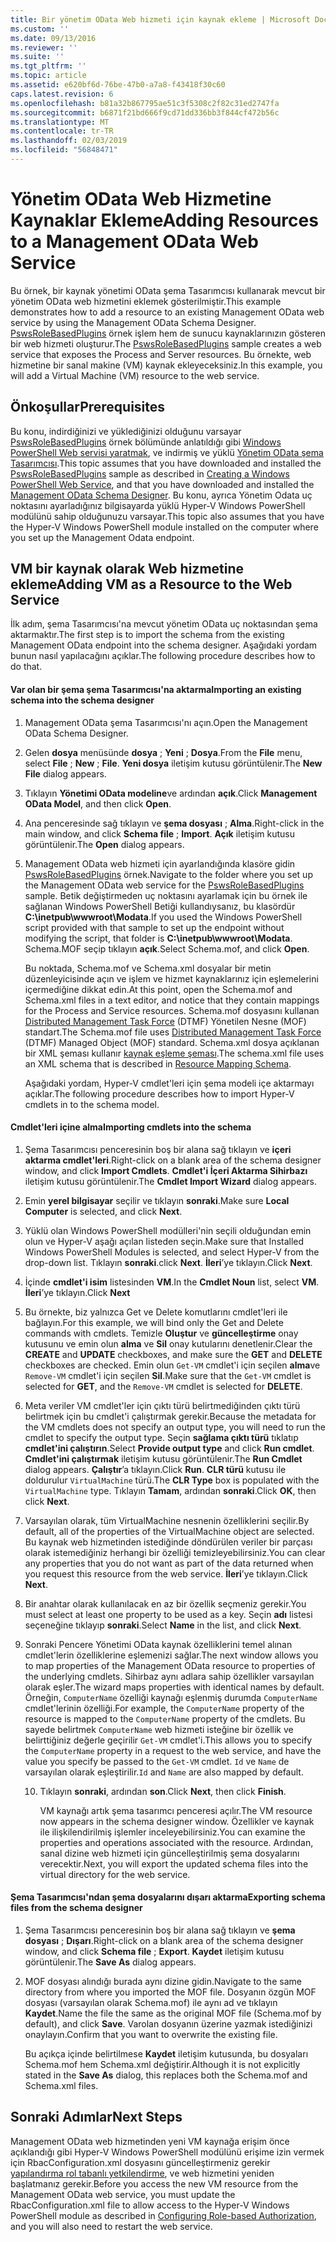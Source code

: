 ```yaml
---
title: Bir yönetim OData Web hizmeti için kaynak ekleme | Microsoft Docs
ms.custom: ''
ms.date: 09/13/2016
ms.reviewer: ''
ms.suite: ''
ms.tgt_pltfrm: ''
ms.topic: article
ms.assetid: e620bf6d-76be-47b0-a7a8-f43418f30c60
caps.latest.revision: 6
ms.openlocfilehash: b81a32b867795ae51c3f5308c2f82c31ed2747fa
ms.sourcegitcommit: b6871f21bd666f9cd71dd336bb3f844cf472b56c
ms.translationtype: MT
ms.contentlocale: tr-TR
ms.lasthandoff: 02/03/2019
ms.locfileid: "56848471"
---
```

# <a name="adding-resources-to-a-management-odata-web-service"></a><span data-ttu-id="529d1-102">Yönetim OData Web Hizmetine Kaynaklar Ekleme</span><span class="sxs-lookup"><span data-stu-id="529d1-102">Adding Resources to a Management OData Web Service</span></span>

<span data-ttu-id="529d1-103">Bu örnek, bir kaynak yönetimi OData şema Tasarımcısı kullanarak mevcut bir yönetim OData web hizmetini eklemek gösterilmiştir.</span><span class="sxs-lookup"><span data-stu-id="529d1-103">This example demonstrates how to add a resource to an existing Management OData web service by using the Management OData Schema Designer.</span></span> <span data-ttu-id="529d1-104">[PswsRoleBasedPlugins](https://code.msdn.microsoft.com:443/windowsdesktop/PswsRoleBasedPlugins-9c79b75a) örnek işlem hem de sunucu kaynaklarınızın gösteren bir web hizmeti oluşturur.</span><span class="sxs-lookup"><span data-stu-id="529d1-104">The [PswsRoleBasedPlugins](https://code.msdn.microsoft.com:443/windowsdesktop/PswsRoleBasedPlugins-9c79b75a) sample creates a web service that exposes the Process and Server resources.</span></span> <span data-ttu-id="529d1-105">Bu örnekte, web hizmetine bir sanal makine (VM) kaynak ekleyeceksiniz.</span><span class="sxs-lookup"><span data-stu-id="529d1-105">In this example, you will add a Virtual Machine (VM) resource to the web service.</span></span>

## <a name="prerequisites"></a><span data-ttu-id="529d1-106">Önkoşullar</span><span class="sxs-lookup"><span data-stu-id="529d1-106">Prerequisites</span></span>

<span data-ttu-id="529d1-107">Bu konu, indirdiğinizi ve yüklediğinizi olduğunu varsayar [PswsRoleBasedPlugins](https://code.msdn.microsoft.com:443/windowsdesktop/PswsRoleBasedPlugins-9c79b75a) örnek bölümünde anlatıldığı gibi [Windows PowerShell Web servisi yaratmak](./creating-a-management-odata-web-service.md), ve indirmiş ve yüklü [Yönetim OData şema Tasarımcısı](https://marketplace.visualstudio.com/items?itemName=jlisc0.ManagementODataSchemaDesigner).</span><span class="sxs-lookup"><span data-stu-id="529d1-107">This topic assumes that you have downloaded and installed the [PswsRoleBasedPlugins](https://code.msdn.microsoft.com:443/windowsdesktop/PswsRoleBasedPlugins-9c79b75a) sample as described in [Creating a Windows PowerShell Web Service](./creating-a-management-odata-web-service.md), and that you have downloaded and installed the [Management OData Schema Designer](https://marketplace.visualstudio.com/items?itemName=jlisc0.ManagementODataSchemaDesigner).</span></span> <span data-ttu-id="529d1-108">Bu konu, ayrıca Yönetim Odata uç noktasını ayarladığınız bilgisayarda yüklü Hyper-V Windows PowerShell modülünü sahip olduğunuzu varsayar.</span><span class="sxs-lookup"><span data-stu-id="529d1-108">This topic also assumes that you have the Hyper-V Windows PowerShell module installed on the computer where you set up the Management Odata endpoint.</span></span>

## <a name="adding-vm-as-a-resource-to-the-web-service"></a><span data-ttu-id="529d1-109">VM bir kaynak olarak Web hizmetine ekleme</span><span class="sxs-lookup"><span data-stu-id="529d1-109">Adding VM as a Resource to the Web Service</span></span>

<span data-ttu-id="529d1-110">İlk adım, şema Tasarımcısı'na mevcut yönetim OData uç noktasından şema aktarmaktır.</span><span class="sxs-lookup"><span data-stu-id="529d1-110">The first step is to import the schema from the existing Management OData endpoint into the schema designer.</span></span> <span data-ttu-id="529d1-111">Aşağıdaki yordam bunun nasıl yapılacağını açıklar.</span><span class="sxs-lookup"><span data-stu-id="529d1-111">The following procedure describes how to do that.</span></span>

#### <a name="importing-an-existing-schema-into-the-schema-designer"></a><span data-ttu-id="529d1-112">Var olan bir şema şema Tasarımcısı'na aktarma</span><span class="sxs-lookup"><span data-stu-id="529d1-112">Importing an existing schema into the schema designer</span></span>

1. <span data-ttu-id="529d1-113">Management OData şema Tasarımcısı'nı açın.</span><span class="sxs-lookup"><span data-stu-id="529d1-113">Open the Management OData Schema Designer.</span></span>

2. <span data-ttu-id="529d1-114">Gelen **dosya** menüsünde **dosya** ; **Yeni** ; **Dosya**.</span><span class="sxs-lookup"><span data-stu-id="529d1-114">From the **File** menu, select **File** ; **New** ; **File**.</span></span> <span data-ttu-id="529d1-115">**Yeni dosya** iletişim kutusu görüntülenir.</span><span class="sxs-lookup"><span data-stu-id="529d1-115">The **New File** dialog appears.</span></span>

3. <span data-ttu-id="529d1-116">Tıklayın **Yönetimi OData modeline**ve ardından **açık**.</span><span class="sxs-lookup"><span data-stu-id="529d1-116">Click **Management OData Model**, and then click **Open**.</span></span>

4. <span data-ttu-id="529d1-117">Ana penceresinde sağ tıklayın ve **şema dosyası** ; **Alma**.</span><span class="sxs-lookup"><span data-stu-id="529d1-117">Right-click in the main window, and click **Schema file** ; **Import**.</span></span> <span data-ttu-id="529d1-118">**Açık** iletişim kutusu görüntülenir.</span><span class="sxs-lookup"><span data-stu-id="529d1-118">The **Open** dialog appears.</span></span>

5. <span data-ttu-id="529d1-119">Management OData web hizmeti için ayarlandığında klasöre gidin [PswsRoleBasedPlugins](https://code.msdn.microsoft.com:443/windowsdesktop/PswsRoleBasedPlugins-9c79b75a) örnek.</span><span class="sxs-lookup"><span data-stu-id="529d1-119">Navigate to the folder where you set up the Management OData web service for the [PswsRoleBasedPlugins](https://code.msdn.microsoft.com:443/windowsdesktop/PswsRoleBasedPlugins-9c79b75a) sample.</span></span> <span data-ttu-id="529d1-120">Betik değiştirmeden uç noktasını ayarlamak için bu örnek ile sağlanan Windows PowerShell Betiği kullandıysanız, bu klasördür **C:\inetpub\wwwroot\Modata**.</span><span class="sxs-lookup"><span data-stu-id="529d1-120">If you used the Windows PowerShell script provided with that sample to set up the endpoint without modifying the script, that folder is **C:\inetpub\wwwroot\Modata**.</span></span> <span data-ttu-id="529d1-121">Schema.MOF seçip tıklayın **açık**.</span><span class="sxs-lookup"><span data-stu-id="529d1-121">Select Schema.mof, and click **Open**.</span></span>

   <span data-ttu-id="529d1-122">Bu noktada, Schema.mof ve Schema.xml dosyalar bir metin düzenleyicisinde açın ve işlem ve hizmet kaynaklarınız için eşlemelerini içermediğine dikkat edin.</span><span class="sxs-lookup"><span data-stu-id="529d1-122">At this point, open the Schema.mof and Schema.xml files in a text editor, and notice that they contain mappings for the Process and Service resources.</span></span> <span data-ttu-id="529d1-123">Schema.mof dosyasını kullanan [Distributed Management Task Force](https://www.dmtf.org/) (DTMF) Yönetilen Nesne (MOF) standart.</span><span class="sxs-lookup"><span data-stu-id="529d1-123">The Schema.mof file uses [Distributed Management  Task Force](https://www.dmtf.org/) (DTMF) Managed Object (MOF) standard.</span></span> <span data-ttu-id="529d1-124">Schema.xml dosya açıklanan bir XML şeması kullanır [kaynak eşleme şeması](./resource-mapping-schema.md).</span><span class="sxs-lookup"><span data-stu-id="529d1-124">The schema.xml file uses an XML schema that is described in [Resource Mapping Schema](./resource-mapping-schema.md).</span></span>

   <span data-ttu-id="529d1-125">Aşağıdaki yordam, Hyper-V cmdlet'leri için şema modeli içe aktarmayı açıklar.</span><span class="sxs-lookup"><span data-stu-id="529d1-125">The following procedure describes how to import Hyper-V cmdlets in to the schema model.</span></span>

#### <a name="importing-cmdlets-into-the-schema"></a><span data-ttu-id="529d1-126">Cmdlet'leri içine alma</span><span class="sxs-lookup"><span data-stu-id="529d1-126">Importing cmdlets into the schema</span></span>

1. <span data-ttu-id="529d1-127">Şema Tasarımcısı penceresinin boş bir alana sağ tıklayın ve **içeri aktarma cmdlet'leri**.</span><span class="sxs-lookup"><span data-stu-id="529d1-127">Right-click on a blank area of the schema designer window, and click **Import Cmdlets**.</span></span> <span data-ttu-id="529d1-128">**Cmdlet'i İçeri Aktarma Sihirbazı** iletişim kutusu görüntülenir.</span><span class="sxs-lookup"><span data-stu-id="529d1-128">The **Cmdlet Import Wizard** dialog appears.</span></span>

2. <span data-ttu-id="529d1-129">Emin **yerel bilgisayar** seçilir ve tıklayın **sonraki**.</span><span class="sxs-lookup"><span data-stu-id="529d1-129">Make sure **Local Computer** is selected, and click **Next**.</span></span>

3. <span data-ttu-id="529d1-130">Yüklü olan Windows PowerShell modülleri'nin seçili olduğundan emin olun ve Hyper-V aşağı açılan listeden seçin.</span><span class="sxs-lookup"><span data-stu-id="529d1-130">Make sure that Installed Windows PowerShell Modules is selected, and select Hyper-V from the drop-down list.</span></span> <span data-ttu-id="529d1-131">Tıklayın **sonraki**.</span><span class="sxs-lookup"><span data-stu-id="529d1-131">click **Next**.</span></span> <span data-ttu-id="529d1-132">**İleri**’ye tıklayın.</span><span class="sxs-lookup"><span data-stu-id="529d1-132">Click **Next**.</span></span>

4. <span data-ttu-id="529d1-133">İçinde **cmdlet'i isim** listesinden **VM**.</span><span class="sxs-lookup"><span data-stu-id="529d1-133">In the **Cmdlet Noun** list, select **VM**.</span></span> <span data-ttu-id="529d1-134">**İleri**’ye tıklayın.</span><span class="sxs-lookup"><span data-stu-id="529d1-134">Click **Next**</span></span>

5. <span data-ttu-id="529d1-135">Bu örnekte, biz yalnızca Get ve Delete komutlarını cmdlet'leri ile bağlayın.</span><span class="sxs-lookup"><span data-stu-id="529d1-135">For this example, we will bind only the Get and Delete commands with cmdlets.</span></span> <span data-ttu-id="529d1-136">Temizle **Oluştur** ve **güncelleştirme** onay kutusunu ve emin olun **alma** ve **Sil** onay kutularını denetlenir.</span><span class="sxs-lookup"><span data-stu-id="529d1-136">Clear the **CREATE** and **UPDATE** checkboxes, and make sure the **GET** and **DELETE** checkboxes are checked.</span></span> <span data-ttu-id="529d1-137">Emin olun `Get-VM` cmdlet'i için seçilen **alma**ve `Remove-VM` cmdlet'i için seçilen **Sil**.</span><span class="sxs-lookup"><span data-stu-id="529d1-137">Make sure that the `Get-VM` cmdlet is selected for **GET**, and the `Remove-VM` cmdlet is selected for **DELETE**.</span></span>

6. <span data-ttu-id="529d1-138">Meta veriler VM cmdlet'ler için çıktı türü belirtmediğinden çıktı türü belirtmek için bu cmdlet'i çalıştırmak gerekir.</span><span class="sxs-lookup"><span data-stu-id="529d1-138">Because the metadata for the VM cmdlets does not specify an output type, you will need to run the cmdlet to specify the output type.</span></span> <span data-ttu-id="529d1-139">Seçin **sağlama çıktı türü** tıklatıp **cmdlet'ini çalıştırın**.</span><span class="sxs-lookup"><span data-stu-id="529d1-139">Select **Provide output type** and click **Run cmdlet**.</span></span> <span data-ttu-id="529d1-140">**Cmdlet'ini çalıştırmak** iletişim kutusu görüntülenir.</span><span class="sxs-lookup"><span data-stu-id="529d1-140">The **Run Cmdlet** dialog appears.</span></span> <span data-ttu-id="529d1-141">**Çalıştır**’a tıklayın.</span><span class="sxs-lookup"><span data-stu-id="529d1-141">Click **Run**.</span></span> <span data-ttu-id="529d1-142">**CLR türü** kutusu ile doldurulur `VirtualMachine` türü.</span><span class="sxs-lookup"><span data-stu-id="529d1-142">The **CLR Type** box is populated with the `VirtualMachine` type.</span></span> <span data-ttu-id="529d1-143">Tıklayın **Tamam**, ardından **sonraki**.</span><span class="sxs-lookup"><span data-stu-id="529d1-143">Click **OK**, then click **Next**.</span></span>

7. <span data-ttu-id="529d1-144">Varsayılan olarak, tüm VirtualMachine nesnenin özelliklerini seçilir.</span><span class="sxs-lookup"><span data-stu-id="529d1-144">By default, all of the properties of the VirtualMachine object are selected.</span></span> <span data-ttu-id="529d1-145">Bu kaynak web hizmetinden istediğinde döndürülen veriler bir parçası olarak istemediğiniz herhangi bir özelliği temizleyebilirsiniz.</span><span class="sxs-lookup"><span data-stu-id="529d1-145">You can clear any properties that you do not want as part of the data returned when you request this resource from the web service.</span></span> <span data-ttu-id="529d1-146">**İleri**’ye tıklayın.</span><span class="sxs-lookup"><span data-stu-id="529d1-146">Click **Next**.</span></span>

8. <span data-ttu-id="529d1-147">Bir anahtar olarak kullanılacak en az bir özellik seçmeniz gerekir.</span><span class="sxs-lookup"><span data-stu-id="529d1-147">You must select at least one property to be used as a key.</span></span> <span data-ttu-id="529d1-148">Seçin **adı** listesi seçeneğine tıklayıp **sonraki**.</span><span class="sxs-lookup"><span data-stu-id="529d1-148">Select **Name** in the list, and click **Next**.</span></span>

9. <span data-ttu-id="529d1-149">Sonraki Pencere Yönetimi OData kaynak özelliklerini temel alınan cmdlet'lerin özelliklerine eşlemenizi sağlar.</span><span class="sxs-lookup"><span data-stu-id="529d1-149">The next window allows you to map properties of the Management OData resource to properties of the underlying cmdlets.</span></span> <span data-ttu-id="529d1-150">Sihirbaz aynı adlara sahip özellikler varsayılan olarak eşler.</span><span class="sxs-lookup"><span data-stu-id="529d1-150">The wizard maps properties with identical names by default.</span></span> <span data-ttu-id="529d1-151">Örneğin, `ComputerName` özelliği kaynağı eşlenmiş durumda `ComputerName` cmdlet'lerinin özelliği.</span><span class="sxs-lookup"><span data-stu-id="529d1-151">For example, the `ComputerName` property of the resource is mapped to the `ComputerName` property of the cmdlets.</span></span>  <span data-ttu-id="529d1-152">Bu sayede belirtmek `ComputerName` web hizmeti isteğine bir özellik ve belirttiğiniz değerle geçirilir `Get-VM` cmdlet'i.</span><span class="sxs-lookup"><span data-stu-id="529d1-152">This allows you to specify the `ComputerName` property in a request to the web service, and have the value you specify be passed to the `Get-VM` cmdlet.</span></span> <span data-ttu-id="529d1-153">`Id` ve `Name` de varsayılan olarak eşleştirilir.</span><span class="sxs-lookup"><span data-stu-id="529d1-153">`Id` and `Name` are also mapped by default.</span></span>

   10. <span data-ttu-id="529d1-154">Tıklayın **sonraki**, ardından **son**.</span><span class="sxs-lookup"><span data-stu-id="529d1-154">Click **Next**, then click **Finish**.</span></span>

       <span data-ttu-id="529d1-155">VM kaynağı artık şema tasarımcı penceresi açılır.</span><span class="sxs-lookup"><span data-stu-id="529d1-155">The VM resource now appears in the schema designer window.</span></span> <span data-ttu-id="529d1-156">Özellikler ve kaynak ile ilişkilendirilmiş işlemler inceleyebilirsiniz.</span><span class="sxs-lookup"><span data-stu-id="529d1-156">You can examine the properties and operations associated with the resource.</span></span> <span data-ttu-id="529d1-157">Ardından, sanal dizine web hizmeti için güncelleştirilmiş şema dosyalarını verecektir.</span><span class="sxs-lookup"><span data-stu-id="529d1-157">Next, you will export the updated schema files into the virtual directory for the web service.</span></span>

#### <a name="exporting-schema-files-from-the-schema-designer"></a><span data-ttu-id="529d1-158">Şema Tasarımcısı'ndan şema dosyalarını dışarı aktarma</span><span class="sxs-lookup"><span data-stu-id="529d1-158">Exporting schema files from the schema designer</span></span>

1. <span data-ttu-id="529d1-159">Şema Tasarımcısı penceresinin boş bir alana sağ tıklayın ve **şema dosyası** ; **Dışarı**.</span><span class="sxs-lookup"><span data-stu-id="529d1-159">Right-click on a blank area of the schema designer window, and click **Schema file** ; **Export**.</span></span> <span data-ttu-id="529d1-160">**Kaydet** iletişim kutusu görüntülenir.</span><span class="sxs-lookup"><span data-stu-id="529d1-160">The **Save As** dialog appears.</span></span>

2. <span data-ttu-id="529d1-161">MOF dosyası alındığı burada aynı dizine gidin.</span><span class="sxs-lookup"><span data-stu-id="529d1-161">Navigate to the same directory from where you imported the MOF file.</span></span> <span data-ttu-id="529d1-162">Dosyanın özgün MOF dosyası (varsayılan olarak Schema.mof) ile aynı ad ve tıklayın **Kaydet**.</span><span class="sxs-lookup"><span data-stu-id="529d1-162">Name the file the same as the original MOF file (Schema.mof by default), and click **Save**.</span></span> <span data-ttu-id="529d1-163">Varolan dosyanın üzerine yazmak istediğinizi onaylayın.</span><span class="sxs-lookup"><span data-stu-id="529d1-163">Confirm that you want to overwrite the existing file.</span></span>

   <span data-ttu-id="529d1-164">Bu açıkça içinde belirtilmese **Kaydet** iletişim kutusunda, bu dosyaları Schema.mof hem Schema.xml değiştirir.</span><span class="sxs-lookup"><span data-stu-id="529d1-164">Although it is not explicitly stated in the **Save As** dialog, this replaces both the Schema.mof and Schema.xml files.</span></span>

## <a name="next-steps"></a><span data-ttu-id="529d1-165">Sonraki Adımlar</span><span class="sxs-lookup"><span data-stu-id="529d1-165">Next Steps</span></span>

<span data-ttu-id="529d1-166">Management OData web hizmetinden yeni VM kaynağa erişim önce açıklandığı gibi Hyper-V Windows PowerShell modülünü erişime izin vermek için RbacConfiguration.xml dosyasını güncelleştirmeniz gerekir [yapılandırma rol tabanlı yetkilendirme](./configuring-role-based-authorization.md), ve web hizmetini yeniden başlatmanız gerekir.</span><span class="sxs-lookup"><span data-stu-id="529d1-166">Before you access the new VM resource from the Management OData web service, you must update the RbacConfiguration.xml file to allow access to the Hyper-V Windows PowerShell module as described in [Configuring Role-based Authorization](./configuring-role-based-authorization.md), and you will also need to restart the web service.</span></span>